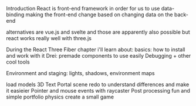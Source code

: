 Introduction
React is front-end framework in order for us to use data-binding
making the front-end change based on changing data on the back-end

alternatives are vue.js and svelte and those are apparently also possible but react works really well with three.js

During the React Three Fiber chapter i'll learn about:
basics: how to install and work with it
Drei: premade components to use easily
Debugging + other cool tools

Environment and staging:
lights, shadows, environment maps

load models
3D Text
Portal scene redo to understand differences and make it easieier
Pointer and mouse events with raycaster
Post processing
fun and simple portfolio
physics
create a small game





